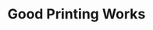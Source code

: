---
title: "Good Printing Works"
url: /accra/good-printing-works-ajakroba-street/
shop: copyshop
---